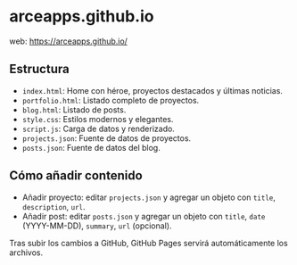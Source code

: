 # arceapps.github.io
web: https://arceapps.github.io/

## Estructura

- `index.html`: Home con héroe, proyectos destacados y últimas noticias.
- `portfolio.html`: Listado completo de proyectos.
- `blog.html`: Listado de posts.
- `style.css`: Estilos modernos y elegantes.
- `script.js`: Carga de datos y renderizado.
- `projects.json`: Fuente de datos de proyectos.
- `posts.json`: Fuente de datos del blog.

## Cómo añadir contenido

- Añadir proyecto: editar `projects.json` y agregar un objeto con `title`, `description`, `url`.
- Añadir post: editar `posts.json` y agregar un objeto con `title`, `date` (YYYY-MM-DD), `summary`, `url` (opcional).

Tras subir los cambios a GitHub, GitHub Pages servirá automáticamente los archivos.
